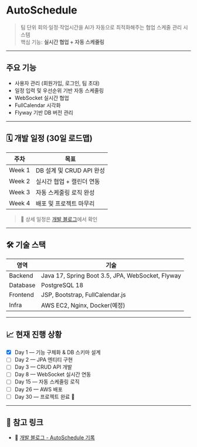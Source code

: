 # AutoSchedule

> 팀 단위 회의·일정·작업시간을 AI가 자동으로 최적화해주는 협업 스케줄 관리 시스템  
> 핵심 기능: **실시간 협업 + 자동 스케줄링**

---

## 주요 기능
- 사용자 관리 (회원가입, 로그인, 팀 초대)
- 일정 입력 및 우선순위 기반 자동 스케줄링
- WebSocket 실시간 협업
- FullCalendar 시각화
- Flyway 기반 DB 버전 관리

---

## 🗓 개발 일정 (30일 로드맵)

| 주차 | 목표 |
|------|------|
| Week 1 | DB 설계 및 CRUD API 완성 |
| Week 2 | 실시간 협업 + 캘린더 연동 |
| Week 3 | 자동 스케줄링 로직 완성 |
| Week 4 | 배포 및 프로젝트 마무리 |

> 📅 상세 일정은 [개발 블로그](https://sowon02.tistory.com/category/Project/)에서 확인

---

## 🛠 기술 스택
| 영역 | 기술 |
|------|------|
| Backend | Java 17, Spring Boot 3.5, JPA, WebSocket, Flyway |
| Database | PostgreSQL 18 |
| Frontend | JSP, Bootstrap, FullCalendar.js |
| Infra | AWS EC2, Nginx, Docker(예정) |

---

## 📈 현재 진행 상황
- [x] Day 1 — 기능 구체화 & DB 스키마 설계  
- [ ] Day 2 — JPA 엔티티 구현  
- [ ] Day 3 — CRUD API 개발  
- [ ] Day 8 — WebSocket 실시간 연동  
- [ ] Day 15 — 자동 스케줄링 로직  
- [ ] Day 26 — AWS 배포  
- [ ] Day 30 — 프로젝트 완료 🎉

---

## 📎 참고 링크
- 📝 [개발 블로그 - AutoSchedule 기록](https://sowon02.tistory.com/)
